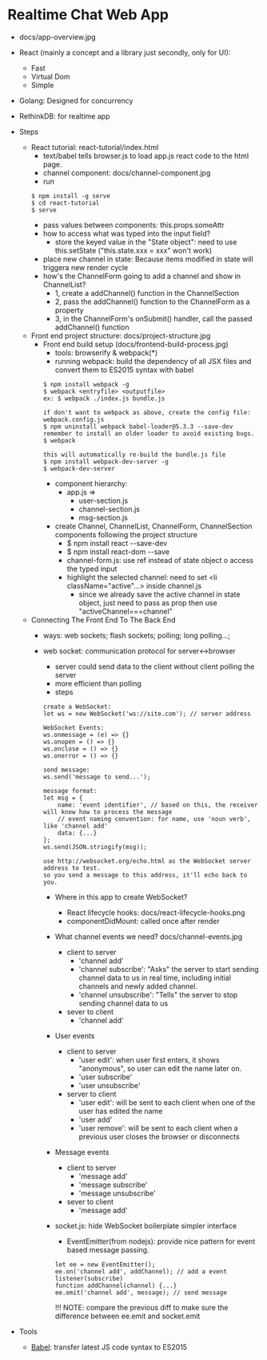 # Realtime Chat Web App
- docs/app-overview.jpg

* React (mainly a concept and a library just secondly, only for UI):
    * Fast
    * Virtual Dom
    * Simple
* Golang: Designed for concurrency
* RethinkDB: for realtime app
* Steps
    * React tutorial: react-tutorial/index.html
        * text/babel tells browser.js to load app.js react code to the html page.
        * channel component: docs/channel-component.jpg
        * run
        ```
        $ npm install -g serve
        $ cd react-tutorial
        $ serve
        ```
        * pass values between components: this.props.someAttr
        * how to access what was typed into the input field?
            * store the keyed value in the "State object": need to use this.setState ("this.state.xxx = xxx" won't work)
        * place new channel in state: Because items modified in state will triggera new render cycle
        * how's the ChannelForm going to add a channel and show in ChannelList?
            * 1, create a addChannel() function in the ChannelSection
            * 2, pass the addChannel() function to the ChannelForm as a property
            * 3, in the ChannelForm's onSubmit() handler, call the passed addChannel() function
    * Front end project structure: docs/project-structure.jpg
        * Front end build setup (docs/frontend-build-process.jpg)
            * tools: browserify & webpack(*)
            * running webpack: build the dependency of all JSX files and convert them to ES2015 syntax with babel
            ```
            $ npm install webpack -g
            $ webpack <entryfile> <outputfile>
            ex: $ webpack ./index.js bundle.js

            if don't want to webpack as above, create the config file: webpack.config.js
            $ npm uninstall webpack babel-loader@5.3.3 --save-dev
            remember to install an older loader to avoid existing bugs.
            $ webpack

            this will automatically re-build the bundle.js file
            $ npm install webpack-dev-server -g
            $ webpack-dev-server
            ```
            * component hierarchy:
                * app.js =>
                    * user-section.js
                    * channel-section.js
                    * msg-section.js
            * create Channel, ChannelList, ChannelForm, ChannelSection components following the project structure
                * $ npm install react --save-dev
                * $ npm install react-dom --save
                * channel-form.js: use ref instead of state object o access the typed input
                * highlight the selected channel: need to set <li className="active"...> inside channel.js
                    * since we already save the active channel in state object, just need to pass as prop then use "activeChannel===channel"
    * Connecting The Front End To The Back End
        * ways: web sockets; flash sockets; polling; long polling...;
        * web socket: communication protocol for server<->browser
            * server could send data to the client without client polling the server
            * more efficient than polling
            * steps

            ```
            create a WebSocket:
            let ws = new WebSocket('ws://site.com'); // server address

            WebSocket Events:
            ws.onmessage = (e) => {}
            ws.onopen = () => {}
            ws.onclose = () => {}
            ws.onerror = () => {}

            send message:
            ws.send('message to send...');

            message format:
            let msg = {
                name: 'event identifier', // based on this, the receiver will know how to process the message
                // event naming convention: for name, use 'noun verb', like 'channel add'
                data: {...}
            };
            ws.send(JSON.stringify(msg));

            use http://websocket.org/echo.html as the WebSocket server address to test.
            so you send a message to this address, it'll echo back to you.
            ```

            * Where in this app to create WebSocket?
                * React lifecycle hooks: docs/react-lifecycle-hooks.png
                * componentDidMount: called once after render

            * What channel events we need? docs/channel-events.jpg
                * client to server
                    * 'channel add'
                    * 'channel subscribe': "Asks" the server to start sending channel data to us in real time,
                        including initial channels and newly added channel.
                    * 'channel unsubscribe': "Tells" the server to stop sending channel data to us
                * sever to client
                    * 'channel add'

            * User events
                * client to server
                    * 'user edit': when user first enters, it shows "anonymous", so user can edit the name later on.
                    * 'user subscribe'
                    * 'user unsubscribe'
                * server to client
                    * 'user edit': will be sent to each client when one of the user has edited the name
                    * 'user add'
                    * 'user remove': will be sent to each client when a previous user closes the browser or disconnects

            * Message events
                * client to server
                    * 'message add'
                    * 'message subscribe'
                    * 'message unsubscribe'
                * sever to client
                    * 'message add'

            * socket.js: hide WebSocket boilerplate simpler interface
                * EventEmitter(from nodejs): provide nice pattern for event based message passing.

                ```
                let ee = new EventEmitter();
                ee.on('channel add', addChannel); // add a event listener(subscribe)
                function addChannel(channel) {...}
                ee.emit('channel add', message); // send message
                ```

                !!! NOTE: compare the previous diff to make sure the difference between ee.emit and socket.emit


* Tools
    * [Babel](https://babeljs.io/): transfer latest JS code syntax to ES2015